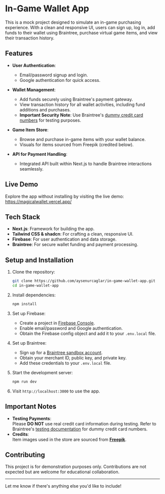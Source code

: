 # In-Game Wallet App

This is a mock project designed to simulate an in-game purchasing experience. With a clean and responsive UI, users can sign up, log in, add funds to their wallet using Braintree, purchase virtual game items, and view their transaction history.

## Features

- **User Authentication**: 
  - Email/password signup and login.
  - Google authentication for quick access.
    
- **Wallet Management**: 
  - Add funds securely using Braintree's payment gateway.
  - View transaction history for all wallet activities, including fund additions and purchases.
  - **Important Security Note**: Use Braintree's [dummy credit card numbers](https://developer.paypal.com/braintree/docs/guides/credit-cards/testing-go-live) for testing purposes.
    
- **Game Item Store**: 
  - Browse and purchase in-game items with your wallet balance.
  - Visuals for items sourced from Freepik (credited below).
    
- **API for Payment Handling**: 
  - Integrated API built within Next.js to handle Braintree interactions seamlessly.

## Live Demo

Explore the app without installing by visiting the live demo:  
https://magicalwallet.vercel.app/

## Tech Stack

- **Next.js**: Framework for building the app.
- **Tailwind CSS & shadcn**: For crafting a clean, responsive UI.
- **Firebase**: For user authentication and data storage.
- **Braintree**: For secure wallet funding and payment processing.

## Setup and Installation

1. Clone the repository:
   ```bash
   git clone https://github.com/aysenurcaglar/in-game-wallet-app.git
   cd in-game-wallet-app
   ```

2. Install dependencies:
   ```bash
   npm install
   ```

3. Set up Firebase:
   - Create a project in [Firebase Console](https://console.firebase.google.com/).
   - Enable email/password and Google authentication.
   - Obtain the Firebase config object and add it to your `.env.local` file.

4. Set up Braintree:
   - Sign up for a [Braintree sandbox account](https://sandbox.braintreegateway.com/).
   - Obtain your merchant ID, public key, and private key.
   - Add these credentials to your `.env.local` file.

5. Start the development server:
   ```bash
   npm run dev
   ```

6. Visit `http://localhost:3000` to use the app.

## Important Notes

- **Testing Payments**:  
  Please **DO NOT** use real credit card information during testing. Refer to Braintree's [testing documentation](https://developer.paypal.com/braintree/docs/guides/credit-cards/testing-go-live) for dummy credit card numbers.  
- **Credits**:  
  Item images used in the store are sourced from **[Freepik](https://www.freepik.com/)**.

## Contributing

This project is for demonstration purposes only. Contributions are not expected but are welcome for educational collaboration.

---

Let me know if there's anything else you'd like to include!
